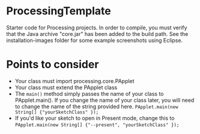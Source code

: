 # ProcessingTemplate
Starter code for Processing projects.  In order to compile, you must verify that 
the Java archive "core.jar" has been added to the build path. See the 
installation-images folder for some example screenshots using Eclipse.

# Points to consider
* Your class must import processing.core.PApplet
* Your class must extend the PApplet class
* The `main()` method simply passes the name of your class to PApplet.main().  If you
change the name of your class later, you will need to change the name of the string provided here.
`PApplet.main(new String[] {"yourSketchClass" });`
* If you'd like your sketch to open in Present mode, change this to 
`PApplet.main(new String[] {"--present", "yourSketchClass" });`


